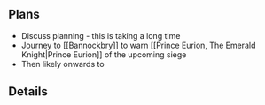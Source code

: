## Plans
- Discuss planning - this is taking a long time
- Journey to [[Bannockbry]] to warn [[Prince Eurion, The Emerald Knight|Prince Eurion]] of the upcoming siege
- Then likely onwards to 
## Details
